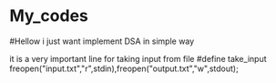 # My_codes
#Hellow i just want implement DSA in simple way

it is a very important line for taking input from file
#define take_input freopen("input.txt","r",stdin),freopen("output.txt","w",stdout);
